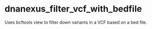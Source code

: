 # dnanexus_filter_vcf_with_bedfile

Uses bcftools view to filter down variants in a VCF based on a bed file.
